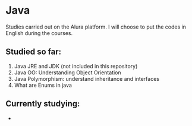 # Java

Studies carried out on the Alura platform. I will choose to put the codes in English during the courses.



## Studied so far:

1. Java JRE and JDK (not included in this repository)
1. Java OO: Understanding Object Orientation
1. Java Polymorphism: understand inheritance and interfaces
1. What are Enums in java

## Currently studying:

- 

